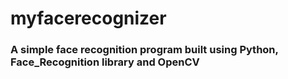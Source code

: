 # myfacerecognizer

### A simple face recognition program built using Python, Face_Recognition library and OpenCV
